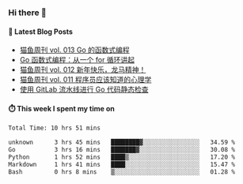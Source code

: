 ### Hi there 👋


#### 📖 Latest Blog Posts
<!-- BLOG-POST-LIST:START -->
- [猫鱼周刊 vol. 013 Go 的函数式编程](https://ameow.xyz/archives/weekly-013)
- [Go 函数式编程：从一个 for 循环讲起](https://ameow.xyz/archives/go-functional-programming-intro)
- [猫鱼周刊 vol. 012 新年快乐，龙马精神！](https://ameow.xyz/archives/weekly-012)
- [猫鱼周刊 vol. 011 程序员应该知道的心理学](https://ameow.xyz/archives/weekly-011)
- [使用 GitLab 流水线进行 Go 代码静态检查](https://ameow.xyz/archives/gitlab-golang-ci-lint)
<!-- BLOG-POST-LIST:END -->

#### ⏱️ This week I spent my time on
<!--START_SECTION:waka-->

```txt
Total Time: 10 hrs 51 mins

unknown      3 hrs 45 mins   ████████▓░░░░░░░░░░░░░░░░   34.59 %
Go           3 hrs 16 mins   ███████▓░░░░░░░░░░░░░░░░░   30.08 %
Python       1 hrs 52 mins   ████▒░░░░░░░░░░░░░░░░░░░░   17.20 %
Markdown     1 hrs 41 mins   ████░░░░░░░░░░░░░░░░░░░░░   15.47 %
Bash         0 hrs 8 mins    ▒░░░░░░░░░░░░░░░░░░░░░░░░   01.28 %
```

<!--END_SECTION:waka-->

<!--
**LeslieLeung/LeslieLeung** is a ✨ _special_ ✨ repository because its `README.md` (this file) appears on your GitHub profile.

Here are some ideas to get you started:

- 🔭 I’m currently working on ...
- 🌱 I’m currently learning ...
- 👯 I’m looking to collaborate on ...
- 🤔 I’m looking for help with ...
- 💬 Ask me about ...
- 📫 How to reach me: ...
- 😄 Pronouns: ...
- ⚡ Fun fact: ...
-->
